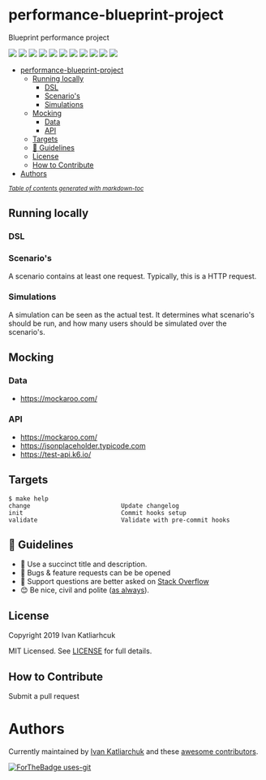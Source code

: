 # performance-blueprint-project

Blueprint performance project

[![](https://img.shields.io/github/license/ik-performance/performance-blueprint-project)](https://github.com/ik-performance/performance-blueprint-project)
![](https://img.shields.io/github/v/tag/ik-performance/performance-blueprint-project)
![](https://img.shields.io/issues/github/ik-performance/performance-blueprint-project)
![](https://img.shields.io/github/issues/ik-performance/performance-blueprint-project)
![](https://img.shields.io/github/issues-closed/ik-performance/performance-blueprint-project)
[![](https://img.shields.io/github/languages/code-size/ik-performance/performance-blueprint-project)](https://github.com/ik-performance/performance-blueprint-project)
[![](https://img.shields.io/github/repo-size/ik-performance/performance-blueprint-project)](https://github.com/ik-performance/performance-blueprint-project)
![](https://img.shields.io/github/languages/top/ik-performance/performance-blueprint-project?color=green&logo=terraform&logoColor=blue)
![](https://img.shields.io/github/commit-activity/m/ik-performance/performance-blueprint-project)
![](https://img.shields.io/github/contributors/ik-performance/performance-blueprint-project)
![](https://img.shields.io/github/last-commit/ik-performance/performance-blueprint-project)

- [performance-blueprint-project](#performance-blueprint-project)
  * [Running locally](#running-locally)
    + [DSL](#dsl)
    + [Scenario's](#scenario-s)
    + [Simulations](#simulations)
  * [Mocking](#mocking)
    + [Data](#data)
    + [API](#api)
  * [Targets](#targets)
  * [:memo: Guidelines](#-memo--guidelines)
  * [License](#license)
  * [How to Contribute](#how-to-contribute)
- [Authors](#authors)

<small><i><a href='http://ecotrust-canada.github.io/markdown-toc/'>Table of contents generated with markdown-toc</a></i></small>

## Running locally

### DSL

### Scenario's
A scenario contains at least one request. Typically, this is a HTTP request.

### Simulations
A simulation can be seen as the actual test. It determines what scenario's should be run, and how many users should be simulated over the scenario's.

## Mocking

### Data

- https://mockaroo.com/

### API

- https://mockaroo.com/
- https://jsonplaceholder.typicode.com
- https://test-api.k6.io/

## Targets

<!-- START makefile-doc -->
```
$ make help 
change                         Update changelog
init                           Commit hooks setup
validate                       Validate with pre-commit hooks 
```
<!-- END makefile-doc -->

## :memo: Guidelines

 - :memo: Use a succinct title and description.
 - :bug: Bugs & feature requests can be be opened
 - :signal_strength: Support questions are better asked on [Stack Overflow](https://stackoverflow.com/)
 - :blush: Be nice, civil and polite ([as always](http://contributor-covenant.org/version/1/4/)).

## License

Copyright 2019 Ivan Katliarhcuk

MIT Licensed. See [LICENSE](./LICENSE) for full details.

## How to Contribute

Submit a pull request

# Authors

Currently maintained by [Ivan Katliarchuk](https://github.com/ivankatliarchuk) and these [awesome contributors](https://github.com/terraform-module/terraform-module-blueprint/graphs/contributors).

[![ForTheBadge uses-git](http://ForTheBadge.com/images/badges/uses-git.svg)](https://GitHub.com/)
